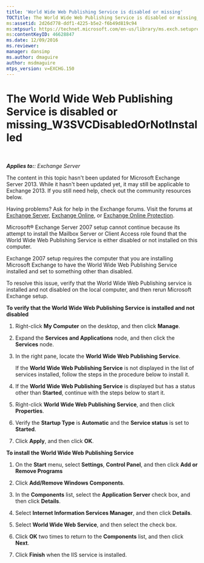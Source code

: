 ```yaml
---
title: 'World Wide Web Publishing Service is disabled or missing'
TOCTitle: The World Wide Web Publishing Service is disabled or missing_W3SVCDisabledOrNotInstalled
ms:assetid: 2d26d778-ddf1-4225-b5e2-f6b49d819c94
ms:mtpsurl: https://technet.microsoft.com/en-us/library/ms.exch.setupreadiness.w3svcdisabledornotinstalled(v=EXCHG.150)
ms:contentKeyID: 46628847
ms.date: 12/09/2016
ms.reviewer: 
manager: dansimp
ms.author: dmaguire
author: msdmaguire
mtps_version: v=EXCHG.150
---
```


# The World Wide Web Publishing Service is disabled or missing\_W3SVCDisabledOrNotInstalled

 

_**Applies to:**: Exchange Server_

The content in this topic hasn't been updated for Microsoft Exchange Server 2013. While it hasn't been updated yet, it may still be applicable to Exchange 2013. If you still need help, check out the community resources below.

Having problems? Ask for help in the Exchange forums. Visit the forums at [Exchange Server](https://go.microsoft.com/fwlink/p/?linkid=60612), [Exchange Online](https://go.microsoft.com/fwlink/p/?linkid=267542), or [Exchange Online Protection](https://go.microsoft.com/fwlink/p/?linkid=285351).

Microsoft® Exchange Server 2007 setup cannot continue because its attempt to install the Mailbox Server or Client Access role found that the World Wide Web Publishing Service is either disabled or not installed on this computer.

Exchange 2007 setup requires the computer that you are installing Microsoft Exchange to have the World Wide Web Publishing Service installed and set to something other than disabled.

To resolve this issue, verify that the World Wide Web Publishing service is installed and not disabled on the local computer, and then rerun Microsoft Exchange setup.

**To verify that the World Wide Web Publishing Service is installed and not disabled**

1. Right-click **My Computer** on the desktop, and then click **Manage**.

2. Expand the **Services and Applications** node, and then click the **Services** node.

3. In the right pane, locate the **World Wide Web Publishing Service**.

    If the **World Wide Web Publishing Service** is not displayed in the list of services installed, follow the steps in the procedure below to install it.

4. If the **World Wide Web Publishing Service** is displayed but has a status other than **Started**, continue with the steps below to start it.

5. Right-click **World Wide Web Publishing Service**, and then click **Properties**.

6. Verify the **Startup Type** is **Automatic** and the **Service status** is set to **Started**.

7. Click **Apply**, and then click **OK**.

**To install the World Wide Web Publishing Service**

1. On the **Start** menu, select **Settings**, **Control Panel**, and then click **Add or Remove Programs**

2. Click **Add/Remove Windows Components**.

3. In the **Components** list, select the **Application Server** check box, and then click **Details**.

4. Select **Internet Information Services Manager**, and then click **Details**.

5. Select **World Wide Web Service**, and then select the check box.

6. Click **OK** two times to return to the **Components** list, and then click **Next**.

7. Click **Finish** when the IIS service is installed.
